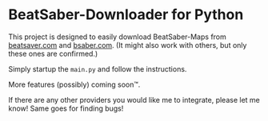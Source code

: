 # BeatSaber-Downloader for Python

This project is designed to easily download BeatSaber-Maps from [beatsaver.com](https://beatsaver.com) and [bsaber.com](https://bsaber.com). (It might also work with others, but only these ones are confirmed.)

Simply startup the `main.py` and follow the instructions.

More features (possibly) coming soon™.

If there are any other providers you would like me to integrate, please let me know!
Same goes for finding bugs!